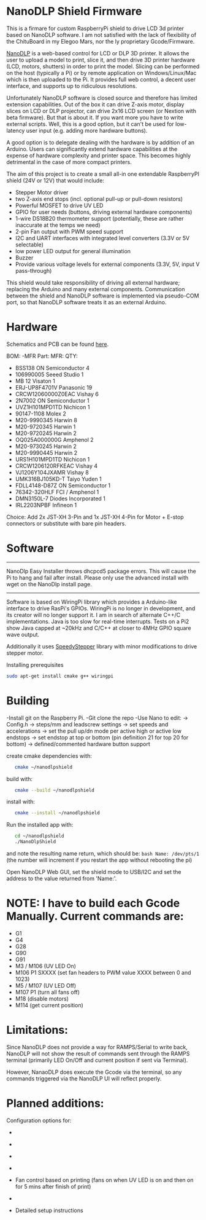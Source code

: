 # NanoDLP Shield Firmware

This is a firmare for custom RaspberryPi shield to drive LCD 3d printer based on NanoDLP software.  I am not satisfied with the lack of flexibility of the ChituBoard in my Elegoo Mars, nor the ly proprietary Gcode/Firmware.

[NanoDLP](https://www.nanodlp.com/) is a web-based control for LCD or DLP 3D printer. It allows the user to upload
a model to print, slice it, and then drive 3D printer hardware (LCD, motors, shutters) in order to print the model.  Slicing can be performed on the host (typically a Pi) or by remote application on Windows/Linux/Mac which is then uploaded to the Pi. It provides full web control, a decent user interface, and supports up to ridiculous resolutions.

Unfortunately NanoDLP software is closed source and therefore has limited extension capabilities. Out of the box
it can drive Z-axis motor, display slices on LCD or DLP projector, can drive 2x16 LCD screen (or Nextion with beta firmware). But that is about it. If
you want more you have to write external scripts. Well, this is a good option, but it can't be used for low-latency
user input (e.g. adding more hardware buttons).

A good option is to delegate dealing with the hardware is by addition of an Arduino. Users can significantly extend hardware capabilities at the expense of hardware complexity and printer space.  This becomes highly detrimental in the case of more compact printers.

The aim of this project is to create a small all-in one extendable RaspberryPI shield (24V or 12V) that would include:
- Stepper Motor driver
- two Z-axis end stops (incl. optional pull-up or pull-down resistors)
- Powerful MOSFET to drive UV LED
- GPIO for user needs (buttons, driving external hardware components)
- 1-wire DS18B20 thermometer support (potentially, these are rather inaccurate at the temps we need)
- 2-pin Fan output with PWM speed support
- I2C and UART interfaces with integrated level converters (3.3V or 5V selectable)
- low power LED output for general illumination
- Buzzer
- Provide various voltage levels for external components (3.3V, 5V, input V pass-through)

This shield would take responsibility of driving all external hardware; replacing the Arduino and many external components.
Communication between the shield and NanoDLP software is implemented via pseudo-COM port, so that NanoDLP software treats it as an external Arduino.

# Hardware

Schematics and PCB can be found [here](https://easyeda.com/editor#id=1c84f9033af4487bb82d24a9e845125c|2ef221c521474696ba044a7bebf7602c).

BOM:
-MFR Part:            MFR:               QTY:
- BSS138	            ON Semiconductor	  4
- 106990005           Seeed Studio	      1
- MB 12	              Visaton	            1
- ERJ-UP8F4701V	      Panasonic	          19
- CRCW12060000Z0EAC  	Vishay	            6
- 2N7002	            ON Semiconductor	  1
- UVZ1H101MPD1TD	    Nichicon	          1
- 90147-1108	        Molex	              2
- M20-9990345	        Harwin	            8
- M20-9720345	        Harwin	            1
- M20-9720245	        Harwin	            2
- OQ025A000000G	      Amphenol	          2
- M20-9730245	        Harwin	            2
- M20-9990445	        Harwin	            2
- URS1H101MPD1TD	    Nichicon	          1
- CRCW1206120RFKEAC	  Vishay	            4
- VJ1206Y104JXAMR	    Vishay	            8
- UMK316BJ105KD-T	    Taiyo Yuden	        1
- FDLL4148-D87Z	      ON Semiconductor	  1
- 76342-320HLF	      FCI / Amphenol	    1
- DMN3150L-7	        Diodes Incorporated	1
- IRL2203NPBF	        Infineon	          1

Choice: Add 2x JST-XH 3-Pin and 1x JST-XH 4-Pin for Motor + E-stop connectors or substitute with bare pin headers.

# Software

***
NanoDlp Easy Installer throws dhcpcd5 package errors. This will cause the Pi to hang and fail after install. Please only use the advanced install with wget on the NanoDlp install page.
***

Software is based on WiringPi library which provides a Arduino-like interface to drive RasPi's GPIOs. WiringPi is no longer in development, and its creator will no longer support it.  I am in search of alternate C++/C implementations. Java is too slow for real-time interrupts. Tests on a Pi2 show Java capped at ~20kHz and C/C++ at closer to 4MHz GPIO square wave output.

Additionally it uses
[SpeedyStepper](https://github.com/Stan-Reifel/SpeedyStepper) library with minor modifications to drive stepper motor.

Installing prerequisites
```bash
sudo apt-get install cmake g++ wiringpi
```

# Building
-Install git on the Raspberry Pi.
-Git clone the repo
-Use Nano to edit:
    -> Config.h
        -> steps/mm and leadscrew settings
        -> set speeds and accelerations
        -> set the pull up/dn mode per active high or active low endstops
        -> set endstop at top or bottom (pin definition 21 for top 20 for bottom)
        -> defined/commented hardware button support

 create cmake dependencies with:
 ```bash
    cmake ~/nanodlpshield
 ```   
 build with:
 ```bash
    cmake --build ~/nanodlpshield
 ```  
 install with:
 ```bash
    cmake --install ~/nanodlpshield
 ```    
 Run the installed app with:
 ```bash
    cd ~/nanodlpshield
    ./NanoDlpShield
 ```
 and note the resulting name return, which should be:
     ```bash
     Name: /dev/pts/1
     ```
    (the number will increment if you restart the app without rebooting the pi)

 Open NanoDLP Web GUI, set the shield mode to USB/I2C and set the address to the value returned from 'Name:'.

# NOTE: I have to build each Gcode Manually. Current commands are:

 - G1
 - G4
 - G28
 - G90
 - G91
 - M3 / M106 (UV LED On)
 - M106 P1 SXXXX (set fan headers to PWM value XXXX between 0 and 1023)
 - M5 / M107 (UV LED Off)
 - M107 P1 (turn all fans off)
 - M18 (disable motors)
 - M114 (get current position)


# Limitations:

 Since NanoDLP does not provide a way for RAMPS/Serial to write back, NanoDLP will not show the result of commands sent through the RAMPS terminal (primarily LED On/Off and current position if sent via Terminal).

 However, NanaoDLP does execute the Gcode via the terminal, so any commands triggered via the NanoDLP UI will reflect properly.

# Planned additions:

 Configuration options for:
  - ~~~Max Height~~~
  - ~~~Max Speeds~~~
  - ~~~Motion parameters via Config.h~~~
  - ~~~Max Accelerations~~~
  - Fan control based on printing (fans on when UV LED is on and then on for 5 mins after finish of print)
  - ~~~Implement PWM fan control~~~
  - Detailed setup instructions
